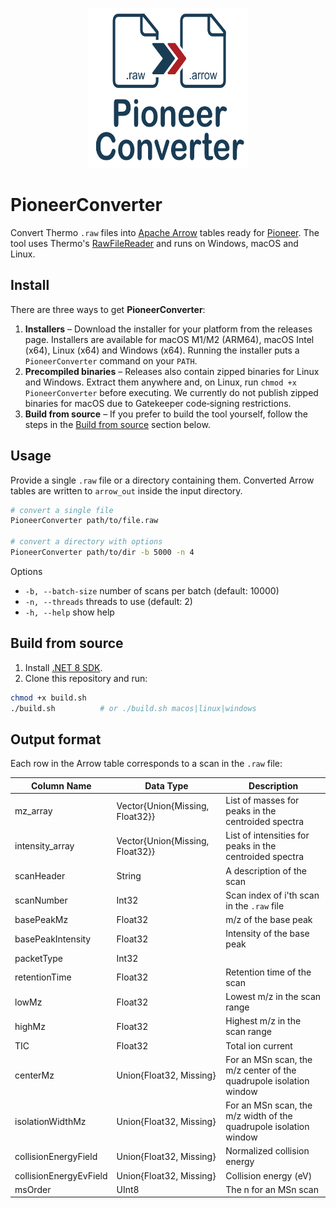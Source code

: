 <p align="center">
  <img src="assets/Converter.svg" alt="PioneerConverter Logo" width="256" height="256"/>
</p>

# PioneerConverter

Convert Thermo `.raw` files into [Apache Arrow](https://arrow.apache.org/) tables ready for [Pioneer](https://github.com/nwamsley1/Pioneer.jl). The tool uses Thermo's [RawFileReader](https://github.com/thermofisherlsms/RawFileReader) and runs on Windows, macOS and Linux.

## Install

There are three ways to get **PioneerConverter**:

1. **Installers** – Download the installer for your platform from the releases page. Installers are available for macOS&nbsp;M1/M2 (ARM64), macOS&nbsp;Intel (x64), Linux (x64) and Windows (x64). Running the installer puts a `PioneerConverter` command on your `PATH`.
2. **Precompiled binaries** – Releases also contain zipped binaries for Linux and Windows. Extract them anywhere and, on Linux, run `chmod +x PioneerConverter` before executing. We currently do not publish zipped binaries for macOS due to Gatekeeper code‑signing restrictions.
3. **Build from source** – If you prefer to build the tool yourself, follow the steps in the [Build from source](#build-from-source) section below.

## Usage

Provide a single `.raw` file or a directory containing them. Converted Arrow tables are written to `arrow_out` inside the input directory.

```bash
# convert a single file
PioneerConverter path/to/file.raw

# convert a directory with options
PioneerConverter path/to/dir -b 5000 -n 4
```

Options
- `-b, --batch-size`  number of scans per batch (default: 10000)
- `-n, --threads`     threads to use (default: 2)
- `-h, --help`        show help

## Build from source

1. Install [.NET&nbsp;8 SDK](https://dotnet.microsoft.com/download/dotnet/8.0).
2. Clone this repository and run:

```bash
chmod +x build.sh
./build.sh          # or ./build.sh macos|linux|windows
```

## Output format

Each row in the Arrow table corresponds to a scan in the `.raw` file:

| Column Name | Data Type | Description |
|------------|-----------|-------------|
| mz_array | Vector{Union{Missing, Float32}} | List of masses for peaks in the centroided spectra |
| intensity_array | Vector{Union{Missing, Float32}} | List of intensities for peaks in the centroided spectra |
| scanHeader | String | A description of the scan |
| scanNumber | Int32 | Scan index of i'th scan in the `.raw` file |
| basePeakMz | Float32 | m/z of the base peak |
| basePeakIntensity | Float32 | Intensity of the base peak |
| packetType | Int32 | |
| retentionTime | Float32 | Retention time of the scan |
| lowMz | Float32 | Lowest m/z in the scan range |
| highMz | Float32 | Highest m/z in the scan range |
| TIC | Float32 | Total ion current |
| centerMz | Union{Float32, Missing} | For an MSn scan, the m/z center of the quadrupole isolation window |
| isolationWidthMz | Union{Float32, Missing} | For an MSn scan, the m/z width of the quadrupole isolation window |
| collisionEnergyField | Union{Float32, Missing} | Normalized collision energy |
| collisionEnergyEvField | Union{Float32, Missing} | Collision energy (eV) |
| msOrder | UInt8 | The n for an MSn scan |
